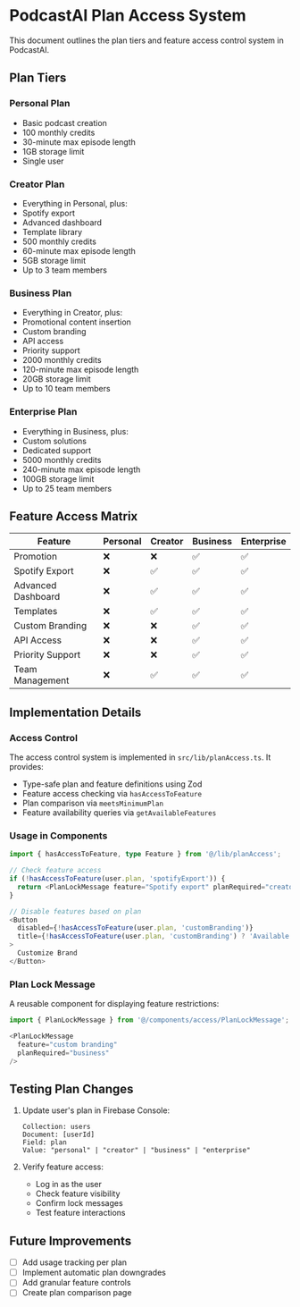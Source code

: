 # PodcastAI Plan Access System

This document outlines the plan tiers and feature access control system in PodcastAI.

## Plan Tiers

### Personal Plan
- Basic podcast creation
- 100 monthly credits
- 30-minute max episode length
- 1GB storage limit
- Single user

### Creator Plan
- Everything in Personal, plus:
- Spotify export
- Advanced dashboard
- Template library
- 500 monthly credits
- 60-minute max episode length
- 5GB storage limit
- Up to 3 team members

### Business Plan
- Everything in Creator, plus:
- Promotional content insertion
- Custom branding
- API access
- Priority support
- 2000 monthly credits
- 120-minute max episode length
- 20GB storage limit
- Up to 10 team members

### Enterprise Plan
- Everything in Business, plus:
- Custom solutions
- Dedicated support
- 5000 monthly credits
- 240-minute max episode length
- 100GB storage limit
- Up to 25 team members

## Feature Access Matrix

| Feature | Personal | Creator | Business | Enterprise |
|---------|----------|----------|-----------|------------|
| Promotion | ❌ | ❌ | ✅ | ✅ |
| Spotify Export | ❌ | ✅ | ✅ | ✅ |
| Advanced Dashboard | ❌ | ✅ | ✅ | ✅ |
| Templates | ❌ | ✅ | ✅ | ✅ |
| Custom Branding | ❌ | ❌ | ✅ | ✅ |
| API Access | ❌ | ❌ | ✅ | ✅ |
| Priority Support | ❌ | ❌ | ✅ | ✅ |
| Team Management | ❌ | ✅ | ✅ | ✅ |

## Implementation Details

### Access Control
The access control system is implemented in `src/lib/planAccess.ts`. It provides:
- Type-safe plan and feature definitions using Zod
- Feature access checking via `hasAccessToFeature`
- Plan comparison via `meetsMinimumPlan`
- Feature availability queries via `getAvailableFeatures`

### Usage in Components
```typescript
import { hasAccessToFeature, type Feature } from '@/lib/planAccess';

// Check feature access
if (!hasAccessToFeature(user.plan, 'spotifyExport')) {
  return <PlanLockMessage feature="Spotify export" planRequired="creator" />;
}

// Disable features based on plan
<Button 
  disabled={!hasAccessToFeature(user.plan, 'customBranding')}
  title={!hasAccessToFeature(user.plan, 'customBranding') ? 'Available on Business plan' : ''}
>
  Customize Brand
</Button>
```

### Plan Lock Message
A reusable component for displaying feature restrictions:
```typescript
import { PlanLockMessage } from '@/components/access/PlanLockMessage';

<PlanLockMessage 
  feature="custom branding" 
  planRequired="business" 
/>
```

## Testing Plan Changes

1. Update user's plan in Firebase Console:
   ```
   Collection: users
   Document: [userId]
   Field: plan
   Value: "personal" | "creator" | "business" | "enterprise"
   ```

2. Verify feature access:
   - Log in as the user
   - Check feature visibility
   - Confirm lock messages
   - Test feature interactions

## Future Improvements

- [ ] Add usage tracking per plan
- [ ] Implement automatic plan downgrades
- [ ] Add granular feature controls
- [ ] Create plan comparison page 